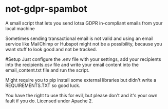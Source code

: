 # not-gdpr-spambot
A small script that lets you send lotsa GDPR in-compliant emails from your local machine

Sometimes sending transactional email is not valid and using an email service like MailChimp or Hubspot might not be a possibility, because you want stuff to look good and not be tracked.

#Setup
Just configure the .env file with your settings, add your recipients into the recipients.csv file and write your email content into the email_content.txt file and run the script.

Might require you to pip install some external libraries but didn't write a REQUIREMENTS.TXT so good luck.

You have the right to use this for evil, but please don't and it's your own fault if you do. Licensed under Apache 2. 
